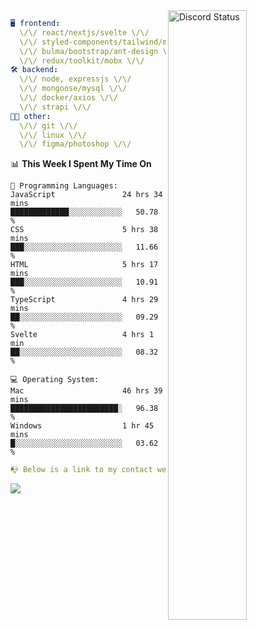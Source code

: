 
<a href="https://discord.com/users/279302975371870218" target="_blank">
    <img width="50%" align="right" alt="Discord Status" src="https://lanyard.cnrad.dev/api/279302975371870218?bg=161B22&borderRadius=5px%205px%200%200&hideTimestamp=true&idleMessage=Just%20chillin%27%20at%20the%20moment&animated=true">
</a>

```yaml
🖥️ frontend: 
  \/\/ react/nextjs/svelte \/\/
  \/\/ styled-components/tailwind/mui/
  \/\/ bulma/bootstrap/ant-design \/\/
  \/\/ redux/toolkit/mobx \/\/
🛠 backend: 
  \/\/ node, expressjs \/\/
  \/\/ mongoose/mysql \/\/
  \/\/ docker/axios \/\/
  \/\/ strapi \/\/
👨‍💻 other: 
  \/\/ git \/\/ 
  \/\/ linux \/\/
  \/\/ figma/photoshop \/\/
```
<!--START_SECTION:waka-->
📊 **This Week I Spent My Time On** 

```text
💬 Programming Languages: 
JavaScript               24 hrs 34 mins      █████████████░░░░░░░░░░░░   50.78 % 
CSS                      5 hrs 38 mins       ███░░░░░░░░░░░░░░░░░░░░░░   11.66 % 
HTML                     5 hrs 17 mins       ███░░░░░░░░░░░░░░░░░░░░░░   10.91 % 
TypeScript               4 hrs 29 mins       ██░░░░░░░░░░░░░░░░░░░░░░░   09.29 % 
Svelte                   4 hrs 1 min         ██░░░░░░░░░░░░░░░░░░░░░░░   08.32 % 

💻 Operating System: 
Mac                      46 hrs 39 mins      ████████████████████████░   96.38 % 
Windows                  1 hr 45 mins        █░░░░░░░░░░░░░░░░░░░░░░░░   03.62 % 
```


<!--END_SECTION:waka-->
```yaml
📭 Below is a link to my contact website 
```
<a href="https://mxns.xyz" target="_black"> <img src="https://img.shields.io/badge/website-161B22?style=for-the-badge&logo=About.me&logoColor=white"></img> <a/>
